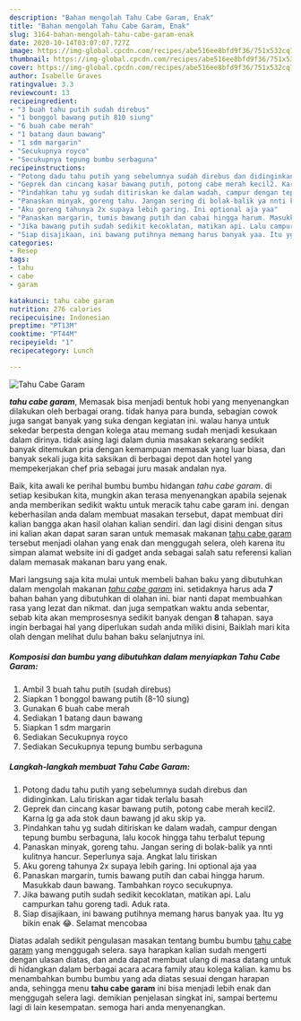 ```yaml
---
description: "Bahan mengolah Tahu Cabe Garam, Enak"
title: "Bahan mengolah Tahu Cabe Garam, Enak"
slug: 3164-bahan-mengolah-tahu-cabe-garam-enak
date: 2020-10-14T03:07:07.727Z
image: https://img-global.cpcdn.com/recipes/abe516ee8bfd9f36/751x532cq70/tahu-cabe-garam-foto-resep-utama.jpg
thumbnail: https://img-global.cpcdn.com/recipes/abe516ee8bfd9f36/751x532cq70/tahu-cabe-garam-foto-resep-utama.jpg
cover: https://img-global.cpcdn.com/recipes/abe516ee8bfd9f36/751x532cq70/tahu-cabe-garam-foto-resep-utama.jpg
author: Isabelle Graves
ratingvalue: 3.3
reviewcount: 13
recipeingredient:
- "3 buah tahu putih sudah direbus"
- "1 bonggol bawang putih 810 siung"
- "6 buah cabe merah"
- "1 batang daun bawang"
- "1 sdm margarin"
- "Secukupnya royco"
- "Secukupnya tepung bumbu serbaguna"
recipeinstructions:
- "Potong dadu tahu putih yang sebelumnya sudah direbus dan didinginkan. Lalu tiriskan agar tidak terlalu basah"
- "Geprek dan cincang kasar bawang putih, potong cabe merah kecil2. Karna lg ga ada stok daun bawang jd aku skip ya."
- "Pindahkan tahu yg sudah ditiriskan ke dalam wadah, campur dengan tepung bumbu serbaguna, lalu kocok hingga tahu terbalut tepung"
- "Panaskan minyak, goreng tahu. Jangan sering di bolak-balik ya nnti kulitnya hancur. Seperlunya saja. Angkat lalu tiriskan"
- "Aku goreng tahunya 2x supaya lebih garing. Ini optional aja yaa"
- "Panaskan margarin, tumis bawang putih dan cabai hingga harum. Masukkab daun bawang. Tambahkan royco secukupnya."
- "Jika bawang putih sudah sedikit kecoklatan, matikan api. Lalu campurkan tahu goreng tadi. Aduk rata."
- "Siap disajikaan, ini bawang putihnya memang harus banyak yaa. Itu yg bikin enak 😂. Selamat mencobaa"
categories:
- Resep
tags:
- tahu
- cabe
- garam

katakunci: tahu cabe garam 
nutrition: 276 calories
recipecuisine: Indonesian
preptime: "PT13M"
cooktime: "PT44M"
recipeyield: "1"
recipecategory: Lunch

---
```



![Tahu Cabe Garam](https://img-global.cpcdn.com/recipes/abe516ee8bfd9f36/751x532cq70/tahu-cabe-garam-foto-resep-utama.jpg)

<b><i>tahu cabe garam</i></b>, Memasak bisa menjadi bentuk hobi yang menyenangkan dilakukan oleh berbagai orang. tidak hanya para bunda, sebagian cowok juga sangat banyak yang suka dengan kegiatan ini. walau hanya untuk sekedar berpesta dengan kolega atau memang sudah menjadi kesukaan dalam dirinya. tidak asing lagi dalam dunia masakan sekarang sedikit banyak ditemukan pria dengan kemampuan memasak yang luar biasa, dan banyak sekali juga kita saksikan di berbagai depot dan hotel yang mempekerjakan chef pria sebagai juru masak andalan nya.



Baik, kita awali ke perihal bumbu bumbu hidangan <i>tahu cabe garam</i>. di setiap kesibukan kita, mungkin akan terasa menyenangkan apabila sejenak anda memberikan sedikit waktu untuk meracik tahu cabe garam ini. dengan keberhasilan anda dalam membuat masakan tersebut, dapat membuat diri kalian bangga akan hasil olahan kalian sendiri. dan lagi disini dengan situs ini kalian akan dapat saran saran untuk memasak makanan <u>tahu cabe garam</u> tersebut menjadi olahan yang enak dan menggugah selera, oleh karena itu simpan alamat website ini di gadget anda sebagai salah satu referensi kalian dalam memasak makanan baru yang enak.


Mari langsung saja kita mulai untuk membeli bahan baku yang dibutuhkan dalam mengolah makanan <u><i>tahu cabe garam</i></u> ini. setidaknya harus ada <b>7</b> bahan bahan yang dibutuhkan di olahan ini. biar nanti dapat membuahkan rasa yang lezat dan nikmat. dan juga sempatkan waktu anda sebentar, sebab kita akan memprosesnya sedikit banyak dengan <b>8</b> tahapan. saya ingin berbagai hal yang diperlukan sudah anda miliki disini, Baiklah mari kita olah dengan melihat dulu bahan baku selanjutnya ini.

<!--inarticleads1-->

##### Komposisi dan bumbu yang dibutuhkan dalam menyiapkan Tahu Cabe Garam:

1. Ambil 3 buah tahu putih (sudah direbus)
1. Siapkan 1 bonggol bawang putih (8-10 siung)
1. Gunakan 6 buah cabe merah
1. Sediakan 1 batang daun bawang
1. Siapkan 1 sdm margarin
1. Sediakan Secukupnya royco
1. Sediakan Secukupnya tepung bumbu serbaguna




<!--inarticleads2-->

##### Langkah-langkah membuat Tahu Cabe Garam:

1. Potong dadu tahu putih yang sebelumnya sudah direbus dan didinginkan. Lalu tiriskan agar tidak terlalu basah
1. Geprek dan cincang kasar bawang putih, potong cabe merah kecil2. Karna lg ga ada stok daun bawang jd aku skip ya.
1. Pindahkan tahu yg sudah ditiriskan ke dalam wadah, campur dengan tepung bumbu serbaguna, lalu kocok hingga tahu terbalut tepung
1. Panaskan minyak, goreng tahu. Jangan sering di bolak-balik ya nnti kulitnya hancur. Seperlunya saja. Angkat lalu tiriskan
1. Aku goreng tahunya 2x supaya lebih garing. Ini optional aja yaa
1. Panaskan margarin, tumis bawang putih dan cabai hingga harum. Masukkab daun bawang. Tambahkan royco secukupnya.
1. Jika bawang putih sudah sedikit kecoklatan, matikan api. Lalu campurkan tahu goreng tadi. Aduk rata.
1. Siap disajikaan, ini bawang putihnya memang harus banyak yaa. Itu yg bikin enak 😂. Selamat mencobaa




Diatas adalah sedikit pengulasan masakan tentang bumbu bumbu <u>tahu cabe garam</u> yang menggugah selera. saya harapkan kalian sudah mengerti dengan ulasan diatas, dan anda dapat membuat ulang di masa datang untuk di hidangkan dalam berbagai acara acara family atau kolega kalian. kamu bs menambahkan bumbu bumbu yang ada diatas sesuai dengan harapan anda, sehingga menu <b>tahu cabe garam</b> ini bisa menjadi lebih enak dan menggugah selera lagi. demikian penjelasan singkat ini, sampai bertemu lagi di lain kesempatan. semoga hari anda menyenangkan.

